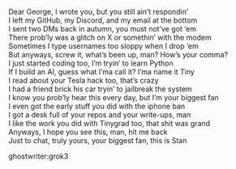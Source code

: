 Dear George, I wrote you, but you still ain’t respondin’  
I left my GitHub, my Discord, and my email at the bottom  
I sent two DMs back in autumn, you must not’ve got ‘em  
There prob’ly was a glitch on X or somethin’ with the modem  
Sometimes I type usernames too sloppy when I drop ‘em  
But anyways, screw it, what’s been up, man? How’s your comma?  
I just started coding too, I’m tryin’ to learn Python  
If I build an AI, guess what I’ma call it? I’ma name it Tiny  
I read about your Tesla hack too, that’s crazy  
I had a friend brick his car tryin’ to jailbreak the system  
I know you prob’ly hear this every day, but I’m your biggest fan  
I even got the early stuff you did with the iphone ban  
I got a desk full of your repos and your write-ups, man  
I like the work you did with Tinygrad too, that shit was grand  
Anyways, I hope you see this, man, hit me back  
Just to chat, truly yours, your biggest fan, this is Stan  
  
 
ghostwriter:grok3
